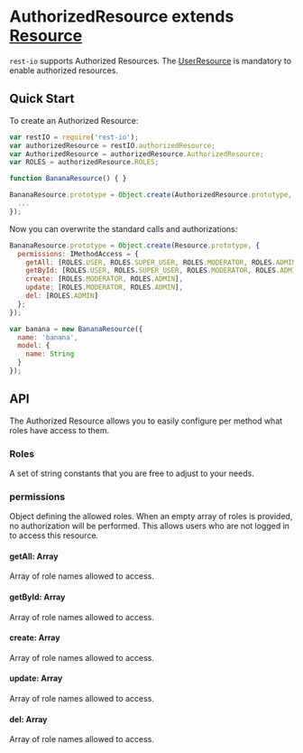 # AuthorizedResource extends [Resource](/docs/resource.md)
`rest-io` supports Authorized Resources. The [UserResource](/docs/user.md) is mandatory to enable authorized resources.

## Quick Start
To create an Authorized Resource:

```javascript
var restIO = require('rest-io');
var authorizedResource = restIO.authorizedResource;
var AuthorizedResource = authorizedResource.AuthorizedResource;
var ROLES = authorizedResource.ROLES;

function BananaResource() { }

BananaResource.prototype = Object.create(AuthorizedResource.prototype, {
  ...
});
```

Now you can overwrite the standard calls and authorizations:

```javascript
BananaResource.prototype = Object.create(Resource.prototype, {
  permissions: IMethodAccess = {
    getAll: [ROLES.USER, ROLES.SUPER_USER, ROLES.MODERATOR, ROLES.ADMIN],
    getById: [ROLES.USER, ROLES.SUPER_USER, ROLES.MODERATOR, ROLES.ADMIN],
    create: [ROLES.MODERATOR, ROLES.ADMIN],
    update: [ROLES.MODERATOR, ROLES.ADMIN],
    del: [ROLES.ADMIN]
  };
});

var banana = new BananaResource({
  name: 'banana',
  model: {
    name: String
  }
});
```

## API
The Authorized Resource allows you to easily configure per method what roles have access to them.

### Roles
A set of string constants that you are free to adjust to your needs.

### permissions
Object defining the allowed roles. When an empty array of roles is provided, no authorization will be performed. This
allows users who are not logged in to access this resource.

#### getAll: Array<string>
Array of role names allowed to access.

#### getById: Array<string>
Array of role names allowed to access.

#### create: Array<string>
Array of role names allowed to access.

#### update: Array<string>
Array of role names allowed to access.

#### del: Array<string>
Array of role names allowed to access.
